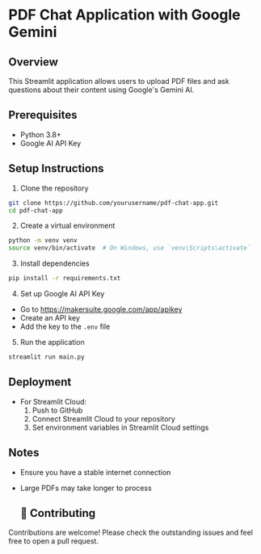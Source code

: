 # PDF Chat Application with Google Gemini

## Overview
This Streamlit application allows users to upload PDF files and ask questions about their content using Google's Gemini AI.

## Prerequisites
- Python 3.8+
- Google AI API Key

## Setup Instructions

1. Clone the repository
```bash
git clone https://github.com/yourusername/pdf-chat-app.git
cd pdf-chat-app
```

2. Create a virtual environment
```bash
python -m venv venv
source venv/bin/activate  # On Windows, use `venv\Scripts\activate`
```

3. Install dependencies
```bash
pip install -r requirements.txt
```

4. Set up Google AI API Key
- Go to https://makersuite.google.com/app/apikey
- Create an API key
- Add the key to the `.env` file

5. Run the application
```bash
streamlit run main.py
```

## Deployment
- For Streamlit Cloud: 
  1. Push to GitHub
  2. Connect Streamlit Cloud to your repository
  3. Set environment variables in Streamlit Cloud settings

## Notes
- Ensure you have a stable internet connection
- Large PDFs may take longer to process

  ## 🤝 Contributing

Contributions are welcome! Please check the outstanding issues and feel free to open a pull request.


